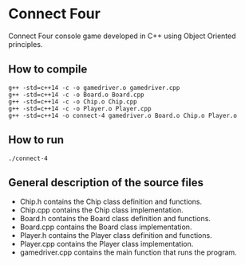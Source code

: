 # Connect Four

Connect Four console game developed in C++ using Object Oriented principles.

## How to compile
```
g++ -std=c++14 -c -o gamedriver.o gamedriver.cpp
g++ -std=c++14 -c -o Board.o Board.cpp
g++ -std=c++14 -c -o Chip.o Chip.cpp
g++ -std=c++14 -c -o Player.o Player.cpp
g++ -std=c++14 -o connect-4 gamedriver.o Board.o Chip.o Player.o
```

## How to run
```
./connect-4
```

## General description of the source files
- Chip.h contains the Chip class definition and functions.
- Chip.cpp contains the Chip class implementation.
- Board.h contains the Board class definition and functions.
- Board.cpp contains the Board class implementation.
- Player.h contains the Player class definition and functions.
- Player.cpp contains the Player class implementation.
- gamedriver.cpp contains the main function that runs the program.
